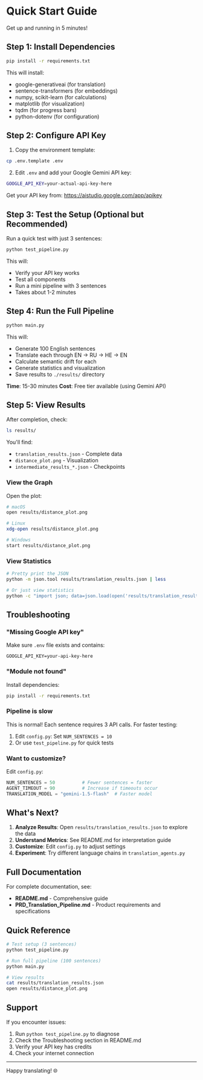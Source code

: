 # Quick Start Guide

Get up and running in 5 minutes!

## Step 1: Install Dependencies

```bash
pip install -r requirements.txt
```

This will install:
- google-generativeai (for translation)
- sentence-transformers (for embeddings)
- numpy, scikit-learn (for calculations)
- matplotlib (for visualization)
- tqdm (for progress bars)
- python-dotenv (for configuration)

## Step 2: Configure API Key

1. Copy the environment template:
```bash
cp .env.template .env
```

2. Edit `.env` and add your Google Gemini API key:
```bash
GOOGLE_API_KEY=your-actual-api-key-here
```

Get your API key from: https://aistudio.google.com/app/apikey

## Step 3: Test the Setup (Optional but Recommended)

Run a quick test with just 3 sentences:

```bash
python test_pipeline.py
```

This will:
- Verify your API key works
- Test all components
- Run a mini pipeline with 3 sentences
- Takes about 1-2 minutes

## Step 4: Run the Full Pipeline

```bash
python main.py
```

This will:
- Generate 100 English sentences
- Translate each through EN → RU → HE → EN
- Calculate semantic drift for each
- Generate statistics and visualization
- Save results to `./results/` directory

**Time**: 15-30 minutes
**Cost**: Free tier available (using Gemini API)

## Step 5: View Results

After completion, check:

```bash
ls results/
```

You'll find:
- `translation_results.json` - Complete data
- `distance_plot.png` - Visualization
- `intermediate_results_*.json` - Checkpoints

### View the Graph

Open the plot:
```bash
# macOS
open results/distance_plot.png

# Linux
xdg-open results/distance_plot.png

# Windows
start results/distance_plot.png
```

### View Statistics

```bash
# Pretty print the JSON
python -m json.tool results/translation_results.json | less

# Or just view statistics
python -c "import json; data=json.load(open('results/translation_results.json')); print('Average distance:', data['statistics']['mean']); print('Variance:', data['statistics']['variance'])"
```

## Troubleshooting

### "Missing Google API key"
Make sure `.env` file exists and contains:
```
GOOGLE_API_KEY=your-api-key-here
```

### "Module not found"
Install dependencies:
```bash
pip install -r requirements.txt
```

### Pipeline is slow
This is normal! Each sentence requires 3 API calls. For faster testing:
1. Edit `config.py`: Set `NUM_SENTENCES = 10`
2. Or use `test_pipeline.py` for quick tests

### Want to customize?

Edit `config.py`:
```python
NUM_SENTENCES = 50          # Fewer sentences = faster
AGENT_TIMEOUT = 90          # Increase if timeouts occur
TRANSLATION_MODEL = "gemini-1.5-flash"  # Faster model
```

## What's Next?

1. **Analyze Results**: Open `results/translation_results.json` to explore the data
2. **Understand Metrics**: See README.md for interpretation guide
3. **Customize**: Edit `config.py` to adjust settings
4. **Experiment**: Try different language chains in `translation_agents.py`

## Full Documentation

For complete documentation, see:
- **README.md** - Comprehensive guide
- **PRD_Translation_Pipeline.md** - Product requirements and specifications

## Quick Reference

```bash
# Test setup (3 sentences)
python test_pipeline.py

# Run full pipeline (100 sentences)
python main.py

# View results
cat results/translation_results.json
open results/distance_plot.png
```

## Support

If you encounter issues:
1. Run `python test_pipeline.py` to diagnose
2. Check the Troubleshooting section in README.md
3. Verify your API key has credits
4. Check your internet connection

---

Happy translating! 🌐
